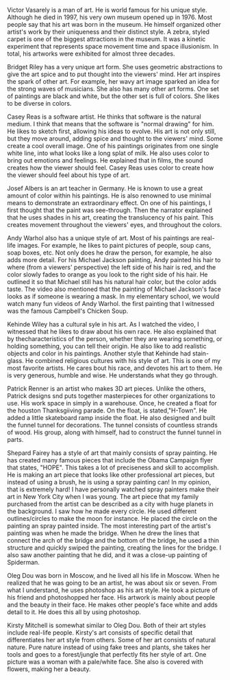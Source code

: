 Victor Vasarely is a man of art. He is world famous for his unique style. Although he died in 1997, his very own museum opened up in 1976. Most people say that his art was born in the museum. He himself organized other artist's work by their uniqueness and their distinct style. A zebra, styled carpet is one of the biggest attractions in the museum. It was a kinetic experiment that represents space movement time and space illusionism. In total, his artworks were exhibited for almost three decades.

Bridget Riley has a very unique art form. She uses geometric abstractions to give the art spice and to put thought into the viewers' mind. Her art inspires the spark of other art. For example, her wavy art image sparked an idea for the strong waves of musicians. She also has many other art forms. One set of paintings are black and white, but the other set is full of colors. She likes to be diverse in colors. 

Casey Reas is a software artist. He thinks that software is the natural medium. I think that means that the software is "normal drawing" for him. He likes to sketch first, allowing his ideas to evolve. His art is not only still, but they move around, adding spice and thought to the viewers' mind. Some create a cool overall image. One of his paintings originates from one single white line, into what looks like a long splat of milk. He also uses color to bring out emotions and feelings. He explained that in films, the sound creates how the viewer should feel. Casey Reas uses color to create how the viewer should feel about his type of art. 

Josef Albers is an art teacher in Germany. He is known to use a great amount of color within his paintings. He is also renowned to use minimal means to demonstrate an extraordinary effect. On one of his paintings, I first thought that the paint was see-through. Then the narrator explained that he uses shades in his art, creating the translucency of his paint. This creates movement throughout the viewers' eyes, and throughout the colors.

Andy Warhol also has a unique style of art. Most of his paintings are real-life images. For example, he likes to paint pictures of people, soup cans, soap boxes, etc. Not only does he draw the person, for example, he also adds more detail. For his Michael Jackson painting, Andy painted his hair to where (from a viewers' perspective) the left side of his hair is red, and the color slowly fades to orange as you look to the right side of his hair. He outlined it so that Michael still has his natural hair color, but the color adds taste. The video also mentioned that the painting of Michael Jackson's face looks as if someone is wearing a mask. In my elementary school, we would watch many fun videos of Andy Warhol. the first painting that I witnessed was the famous Campbell's Chicken Soup.

Kehinde Wiley has a cultural syle in his art. As I watched the video, I witnessed that he likes to draw about his own race. He also explained that by thecharacteristics of the person, whether they are wearing something, or holding something, you can tell their origin. He also like to add realistic objects and color in his paintings. Another style that Kehinde had stain-glass. He combined religious cultures with his style of art. This is one of my most favorite artists. He cares bout his race, and devotes his art to them. He is very generous, humble and wise. He understands what they go through.

Patrick Renner is an artist who makes 3D art pieces. Unlike the others, Patrick designs snd puts together masterpieces for other organizations to use. His work space in simply in a warehouse. Once, he created a float for the houston Thanksgiiving parade. On the float, is stated,"H-Town". He added a little skateboard ramp inside the float. He also designed and built the funnel tunnel for decorations. The tunnel consists of countless strands of wood. His group, along with himself, had to construct the funnel tunnel in parts. 

Shepard Fairey has a style of art that mainly consists of spray painting. He has created many famous pieces that include the Obama Campaign flyer that states, "HOPE". This takes a lot of preciseness and skill to accomplish. He is making an art piece that looks like other professional art pieces, but instead of using a brush, he is using a spray painting can! In my opinion, that is extremely hard! I have personally watched spray painters make their art in New York City when I was young. The art piece that my family purchased from the artist can be described as a city with huge planets in the background. I saw how he made every circle. He used different outlines/circles to make the moon for instance. He placed the circle on the painting an spray painted inside. The most interesting part of the artist's painting was when he made the bridge. When he drew the lines that connect the arch of the bridge and the bottom of the bridge, he used a thin structure and quickly swiped the painting, creating the lines for the bridge. I also saw another painting that he did, and it was a close-up painting of Spiderman.

Oleg Dou was born in Moscow, and he lived all his life in Moscow. When he realized that he was going to be an artist, he was about six or seven. From what I understand, he uses photoshop as his art style. He took a picture of his friend and photoshopped her face. His artwork is mainly about people and the beauty in their face. He makes other people's face white and adds detail to it. He does this all by using photoshop.

Kirsty Mitchell is somewhat similar to Oleg Dou. Both of their art styles include real-life people. Kirsty's art consists of specific detail that differentiates her art style from others. Some of her art consists of natural nature. Pure nature instead of using fake trees and plants, she takes her tools and goes to a forest/jungle that perfectly fits her style of art. One picture was a woman with a pale/white face. She also is covered with flowers, making her a  beauty.
